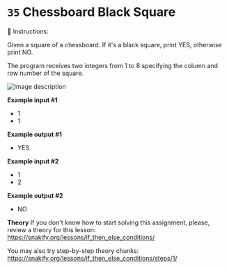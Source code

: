 # `35` Chessboard Black Square

📝 Instructions:

Given a square of a chessboard. If it's a black square, print YES, otherwise print NO.

The program receives two integers from 1 to 8 specifying the column and row number of the square.

![Image description](http://i.imgur.com/z5rz8pa.png)

**Example input #1**
* 1
* 1

**Example output #1**
* YES

**Example input #2**
* 1
* 2

**Example output #2**
* NO

**Theory**
If you don't know how to start solving this assignment, please, review a theory for this lesson:
https://snakify.org/lessons/if_then_else_conditions/

You may also try step-by-step theory chunks:
https://snakify.org/lessons/if_then_else_conditions/steps/1/